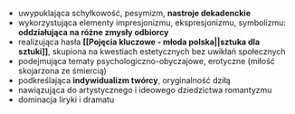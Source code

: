 - uwypuklająca schyłkowość, pesymizm, **nastroje dekadenckie**
- wykorzystująca elementy impresjonizmu, ekspresjonizmu, symbolizmu: **oddziałująca na różne zmysły odbiorcy**
- realizująca hasła **[[Pojęcia kluczowe - młoda polska||sztuka dla sztuki]]**, skupiona na kwestiach estetycznych bez uwikłań społecznych
- podejmująca tematy psychologiczno-obyczajowe, erotyczne (miłość skojarzona ze śmiercią)
- podkreślająca **indywidualizm twórcy**, oryginalność dziłą
- nawiązująca do artystycznego i ideowego dziedzictwa romantyzmu
- dominacja liryki i dramatu